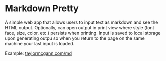 Markdown Pretty
===============

A simple web app that allows users to input text as markdown and see the HTML output. Optionally, can open output in print view where style (font face, size, color, etc.) persists when printing. Input is saved to local storage upon generating outpu so when you return to the page on the same machine your last input is loaded.

Example: [taylormcgann.com/md](http://taylormcgann.com/md)

